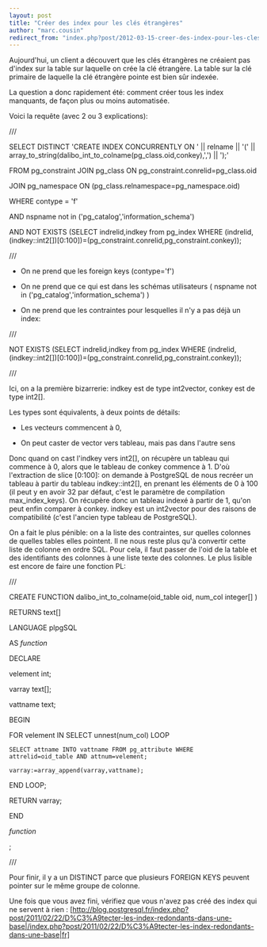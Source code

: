 ```yaml
---
layout: post
title: "Créer des index pour les clés étrangères"
author: "marc.cousin"
redirect_from: "index.php?post/2012-03-15-creer-des-index-pour-les-cles-etrangeres "
---
```





<!--more-->


Aujourd'hui, un client a découvert que les clés étrangères ne créaient pas d'index sur la table sur laquelle on crée la clé étrangère. La table sur la clé primaire de laquelle la clé étrangère pointe est bien sûr indexée.



La question a donc rapidement été: comment créer tous les index manquants, de façon plus ou moins automatisée.



Voici la requête (avec 2 ou 3 explications):



///

SELECT DISTINCT 'CREATE INDEX CONCURRENTLY ON ' || relname || '(' || array_to_string(dalibo_int_to_colname(pg_class.oid,conkey),',') || ');'

FROM pg_constraint JOIN pg_class ON pg_constraint.conrelid=pg_class.oid 

JOIN pg_namespace ON (pg_class.relnamespace=pg_namespace.oid)

WHERE contype = 'f'

AND nspname not in ('pg_catalog','information_schema') 

AND NOT EXISTS (SELECT indrelid,indkey from pg_index WHERE (indrelid,(indkey::int2[])[0:100])=(pg_constraint.conrelid,pg_constraint.conkey));

///



* On ne prend que les foreign keys (contype='f')

* On ne prend que ce qui est dans les schémas utilisateurs ( nspname not in ('pg_catalog','information_schema') )

* On ne prend que les contraintes pour lesquelles il n'y a pas déjà un index:



///

NOT EXISTS (SELECT indrelid,indkey from pg_index WHERE (indrelid,(indkey::int2[])[0:100])=(pg_constraint.conrelid,pg_constraint.conkey));

///



Ici, on a la première bizarrerie: indkey est de type int2vector, conkey est de type int2[].



Les types sont équivalents, à deux points de détails:

* Les vecteurs commencent à 0, 

* On peut caster de vector vers tableau, mais pas dans l'autre sens



Donc quand on cast l'indkey vers int2[], on récupère un tableau qui commence à 0, alors que le tableau de conkey commence à 1. D'où l'extraction de slice [0:100]: on demande à PostgreSQL de nous recréer un tableau à partir du tableau indkey::int2[], en prenant les éléments de 0 à 100 (il peut y en avoir 32 par défaut, c'est le paramètre de compilation max_index_keys). On récupère donc un tableau indexé à partir de 1, qu'on peut enfin comparer à conkey. indkey est un int2vector pour des raisons de compatibilité (c'est l'ancien type tableau de PostgreSQL).



On a fait le plus pénible: on a la liste des contraintes, sur quelles colonnes de quelles tables elles pointent. Il ne nous reste plus qu'à convertir cette liste de colonne en ordre SQL. Pour cela, il faut passer de l'oid de la table et des identifiants des colonnes à une liste texte des colonnes. Le plus lisible est encore de faire une fonction PL:



///

CREATE FUNCTION dalibo_int_to_colname(oid_table oid, num_col integer[] )

 RETURNS text[]

 LANGUAGE plpgSQL

 

AS $function$

DECLARE

  velement int;

  varray text[];

  vattname text;

BEGIN

  FOR velement IN SELECT unnest(num_col) LOOP

    SELECT attname INTO vattname FROM pg_attribute WHERE attrelid=oid_table AND attnum=velement;

    varray:=array_append(varray,vattname);

  END LOOP;

  RETURN varray;

END

$function$

;



///



Pour finir, il y a un DISTINCT parce que plusieurs FOREIGN KEYS peuvent pointer sur le même groupe de colonne.



Une fois que vous avez fini, vérifiez que vous n'avez pas créé des index qui ne servent à rien : [http://blog.postgresql.fr/index.php?post/2011/02/22/D%C3%A9tecter-les-index-redondants-dans-une-base|/index.php?post/2011/02/22/D%C3%A9tecter-les-index-redondants-dans-une-base|fr]